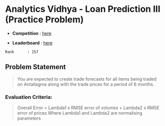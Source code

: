 # Analytics Vidhya - Loan Prediction III (Practice Problem)
- **Competition** : [here](https://datahack.analyticsvidhya.com/contest/fractal-analytics-hiring-hackathon/)

- **Leaderboard** : [here](https://datahack.analyticsvidhya.com/contest/fractal-analytics-hiring-hackathon/lb)

```
Rank      : 157
```

## Problem Statement
> You are expected to create trade forecasts for all items being traded on Antallagma along with the trade prices for a period of 6 months. 
### Evaluation Criteria: 
> Overall Error = Lambda1 x RMSE error of volumes + Lambda2 x RMSE error of prices Where Lambda1 and Lambda2 are normalising parameters 
